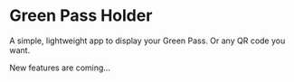 # Green Pass Holder

A simple, lightweight app to display your Green Pass. Or any QR code you want.

New features are coming...
